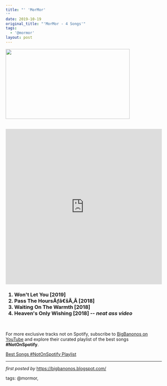 ```yaml
---
title: "' 'MorMor'
'"
date: 2019-10-19
original_title: "'MorMor - 4 Songs'"
tags:
  - '@mormor'
layout: post
---
```

<a href="https://i.ytimg.com/vi/9PvIIn6cc1M/maxresdefault.jpg" imageanchor="1"><img border="0" data-original-height="450" data-original-width="800" height="225" src="https://i.ytimg.com/vi/9PvIIn6cc1M/maxresdefault.jpg" width="400" /></a><br />
<h6>
</h6>
<iframe allow="autoplay; encrypted-media" allowfullscreen="" frameborder="0" height="500" src="https://www.youtube.com/embed/videoseries?list=PLtuNtuTatqI0eesPXyqrdLHrItoWs8TST" width="100%"></iframe><br />
<h3>
<ol>
<li>Won't Let You [2019]</li>
<li>Pass The HoursÃƒâ€šÃ‚Â [2018]</li>
<li>Waiting On The Warmth [2018]</li>
<li>Heaven's Only Wishing [2018] -- <i>neat ass video</i></li>
</ol>
</h3>
<div>
<i><br /></i></div>


<!--Subscribe and Playlist Links-->
<div>
    <p>For more exclusive tracks not on Spotify, subscribe to <a href="https://www.youtube.com/@BigBanonos" target="_blank">BigBanonos on YouTube</a> and explore their curated playlist of the best songs <strong>#NotOnSpotify</strong>.</p>
    <p><a href="https://www.youtube.com/playlist?list=PLtuNtuTatqI0kFahUCbtbfenC_ET5O_tr" target="_blank">Best Songs #NotOnSpotify Playlist<br /></a></p></div>

<hr />

<p><em>first posted by</em> <a href="https://bigbanonos.blogspot.com/" rel="noopener" target="_new">https://bigbanonos.blogspot.com/</a></p>

<p>tags: @mormor,</p>
